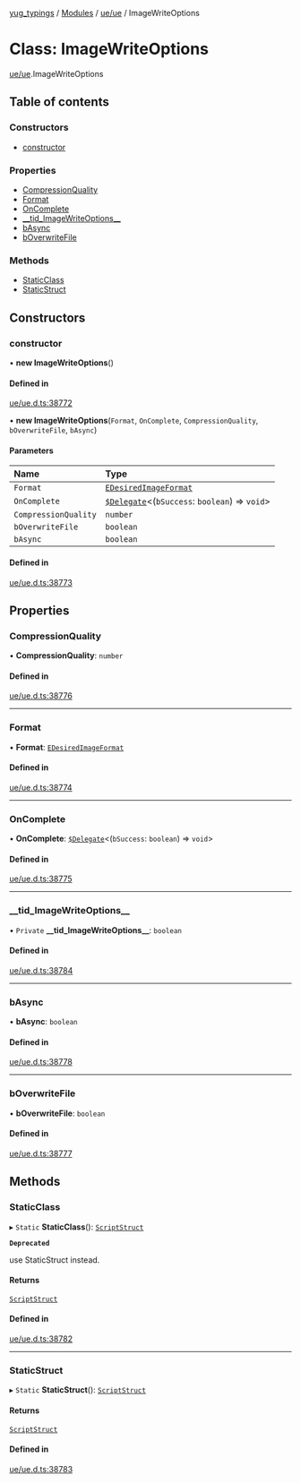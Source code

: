 [yug_typings](../README.md) / [Modules](../modules.md) / [ue/ue](../modules/ue_ue.md) / ImageWriteOptions

# Class: ImageWriteOptions

[ue/ue](../modules/ue_ue.md).ImageWriteOptions

## Table of contents

### Constructors

- [constructor](ue_ue.ImageWriteOptions.md#constructor)

### Properties

- [CompressionQuality](ue_ue.ImageWriteOptions.md#compressionquality)
- [Format](ue_ue.ImageWriteOptions.md#format)
- [OnComplete](ue_ue.ImageWriteOptions.md#oncomplete)
- [\_\_tid\_ImageWriteOptions\_\_](ue_ue.ImageWriteOptions.md#__tid_imagewriteoptions__)
- [bAsync](ue_ue.ImageWriteOptions.md#basync)
- [bOverwriteFile](ue_ue.ImageWriteOptions.md#boverwritefile)

### Methods

- [StaticClass](ue_ue.ImageWriteOptions.md#staticclass)
- [StaticStruct](ue_ue.ImageWriteOptions.md#staticstruct)

## Constructors

### constructor

• **new ImageWriteOptions**()

#### Defined in

[ue/ue.d.ts:38772](https://github.com/YugMetaverse/yug_typings/blob/b7d9b19/ue/ue.d.ts#L38772)

• **new ImageWriteOptions**(`Format`, `OnComplete`, `CompressionQuality`, `bOverwriteFile`, `bAsync`)

#### Parameters

| Name | Type |
| :------ | :------ |
| `Format` | [`EDesiredImageFormat`](../enums/ue_ue.EDesiredImageFormat.md) |
| `OnComplete` | [`$Delegate`](../interfaces/ue_puerts._Delegate.md)<(`bSuccess`: `boolean`) => `void`\> |
| `CompressionQuality` | `number` |
| `bOverwriteFile` | `boolean` |
| `bAsync` | `boolean` |

#### Defined in

[ue/ue.d.ts:38773](https://github.com/YugMetaverse/yug_typings/blob/b7d9b19/ue/ue.d.ts#L38773)

## Properties

### CompressionQuality

• **CompressionQuality**: `number`

#### Defined in

[ue/ue.d.ts:38776](https://github.com/YugMetaverse/yug_typings/blob/b7d9b19/ue/ue.d.ts#L38776)

___

### Format

• **Format**: [`EDesiredImageFormat`](../enums/ue_ue.EDesiredImageFormat.md)

#### Defined in

[ue/ue.d.ts:38774](https://github.com/YugMetaverse/yug_typings/blob/b7d9b19/ue/ue.d.ts#L38774)

___

### OnComplete

• **OnComplete**: [`$Delegate`](../interfaces/ue_puerts._Delegate.md)<(`bSuccess`: `boolean`) => `void`\>

#### Defined in

[ue/ue.d.ts:38775](https://github.com/YugMetaverse/yug_typings/blob/b7d9b19/ue/ue.d.ts#L38775)

___

### \_\_tid\_ImageWriteOptions\_\_

• `Private` **\_\_tid\_ImageWriteOptions\_\_**: `boolean`

#### Defined in

[ue/ue.d.ts:38784](https://github.com/YugMetaverse/yug_typings/blob/b7d9b19/ue/ue.d.ts#L38784)

___

### bAsync

• **bAsync**: `boolean`

#### Defined in

[ue/ue.d.ts:38778](https://github.com/YugMetaverse/yug_typings/blob/b7d9b19/ue/ue.d.ts#L38778)

___

### bOverwriteFile

• **bOverwriteFile**: `boolean`

#### Defined in

[ue/ue.d.ts:38777](https://github.com/YugMetaverse/yug_typings/blob/b7d9b19/ue/ue.d.ts#L38777)

## Methods

### StaticClass

▸ `Static` **StaticClass**(): [`ScriptStruct`](ue_ue.ScriptStruct.md)

**`Deprecated`**

use StaticStruct instead.

#### Returns

[`ScriptStruct`](ue_ue.ScriptStruct.md)

#### Defined in

[ue/ue.d.ts:38782](https://github.com/YugMetaverse/yug_typings/blob/b7d9b19/ue/ue.d.ts#L38782)

___

### StaticStruct

▸ `Static` **StaticStruct**(): [`ScriptStruct`](ue_ue.ScriptStruct.md)

#### Returns

[`ScriptStruct`](ue_ue.ScriptStruct.md)

#### Defined in

[ue/ue.d.ts:38783](https://github.com/YugMetaverse/yug_typings/blob/b7d9b19/ue/ue.d.ts#L38783)
